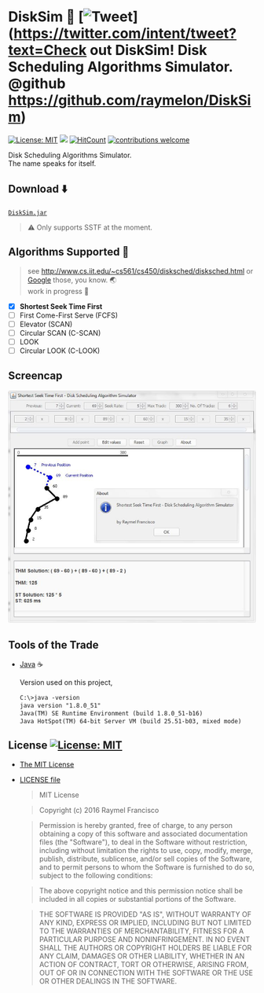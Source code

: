 # DiskSim :minidisc: [![Tweet](https://img.shields.io/twitter/url/http/shields.io.svg?style=social)](https://twitter.com/intent/tweet?text=Check out DiskSim! Disk Scheduling Algorithms Simulator. @github https://github.com/raymelon/DiskSim)

[![License: MIT](https://img.shields.io/badge/License-MIT-yellow.svg)](https://opensource.org/licenses/MIT)
![](https://reposs.herokuapp.com/?path=raymelon/DiskSim)
[![HitCount](https://hitt.herokuapp.com/raymelon/DiskSim/hits.svg)](https://github.com/raymelon/DiskSim)
[![contributions welcome](https://img.shields.io/badge/contributions-welcome-brightgreen.svg?style=flat)]()

Disk Scheduling Algorithms Simulator.
<br>
The name speaks for itself.

## Download :arrow_down:
[`DiskSim.jar`](https://github.com/raymelon/DiskSim/blob/master/src/DiskSim.jar) 
>  :warning: Only supports SSTF at the moment.

## Algorithms Supported :thought_balloon:
> see http://www.cs.iit.edu/~cs561/cs450/disksched/disksched.html or [Google](google.com) those, you know. :earth_asia: <br>
> work in progress :construction:

- [x] **Shortest Seek Time First**
- [ ] First Come-First Serve (FCFS)
- [ ] Elevator (SCAN)
- [ ] Circular SCAN (C-SCAN)
- [ ] LOOK
- [ ] Circular LOOK (C-LOOK)

## Screencap
![alt tag](https://github.com/raymelon/DiskSim/blob/master/screencaps/Capture%20SSTF.JPG)

## Tools of the Trade
- [Java](https://www.java.com/en/download/) :coffee:

  Version used on this project,
  
  ```batch
  C:\>java -version
  java version "1.8.0_51"
  Java(TM) SE Runtime Environment (build 1.8.0_51-b16)
  Java HotSpot(TM) 64-bit Server VM (build 25.51-b03, mixed mode)
  ```

## License [![License: MIT](https://img.shields.io/badge/License-MIT-yellow.svg)](https://opensource.org/licenses/MIT)
- [The MIT License](https://opensource.org/licenses/MIT)
- [LICENSE file](https://github.com/raymelon/DiskSim/blob/master/LICENSE.md)

  > MIT License

  > Copyright (c) 2016 Raymel Francisco

  > Permission is hereby granted, free of charge, to any person obtaining a copy of this software and associated documentation files (the "Software"), to deal in the Software without restriction, including without limitation the rights to use, copy, modify, merge, publish, distribute, sublicense, and/or sell copies of the Software, and to permit persons to whom the Software is furnished to do so, subject to the following conditions:

  > The above copyright notice and this permission notice shall be included in all copies or substantial portions of the Software.

  > THE SOFTWARE IS PROVIDED "AS IS", WITHOUT WARRANTY OF ANY KIND, EXPRESS OR IMPLIED, INCLUDING BUT NOT LIMITED TO THE WARRANTIES OF MERCHANTABILITY, FITNESS FOR A PARTICULAR PURPOSE AND NONINFRINGEMENT. IN NO EVENT SHALL THE AUTHORS OR COPYRIGHT HOLDERS BE LIABLE FOR ANY CLAIM, DAMAGES OR OTHER LIABILITY, WHETHER IN AN ACTION OF CONTRACT, TORT OR OTHERWISE, ARISING FROM, OUT OF OR IN CONNECTION WITH THE SOFTWARE OR THE USE OR OTHER DEALINGS IN THE SOFTWARE.
